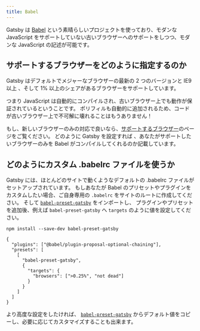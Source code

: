 ```yaml
---
title: Babel
---
```


Gatsby は [Babel](https://babeljs.io/) という素晴らしいプロジェクトを使っており、モダンな JavaScript をサポートしていない古いブラウザーへのサポートをしつつ、モダンな JavaScript の記述が可能です。

## サポートするブラウザーをどのように指定するのか

Gatsby はデフォルトでメジャーなブラウザーの最新の 2 つのバージョンと IE9 以上 、そして 1% 以上のシェアがあるブラウザーをサポートしています。

つまり JavaScript は自動的にコンパイルされ、古いブラウザー上でも動作が保証されているということです。
ポリフィルも自動的に追加されるため、コードが古いブラウザー上で不可解に壊れることはもうありません！

もし、新しいブラウザーのみの対応で良いなら、[サポートするブラウザー](/docs/browser-support/)のページをご覧ください。
どのように Gatsby を設定すれば 、あなたがサポートしたいブラウザーのみを Babel がコンパイルしてくれるのか記載しています。

## どのようにカスタム .babelrc ファイルを使うか

Gatsby には、ほとんどのサイトで動くようなデフォルトの .babelrc ファイルがセットアップされています。
もしあなたが Babel のプリセットやプラグインをカスタムしたい場合、ご自身専用の `.babelrc` をサイトのルートに作成してください。
そして [`babel-preset-gatsby`](https://github.com/gatsbyjs/gatsby/tree/master/packages/babel-preset-gatsby) をインポートし、
プラグインやプリセットを追加後、例えば `babel-preset-gatsby` へ `targets` のように値を設定してください。

```shell
npm install --save-dev babel-preset-gatsby
```

<!-- prettier-ignore-start -->
```json:title=.babelrc
{
  "plugins": ["@babel/plugin-proposal-optional-chaining"],
  "presets": [
    [
      "babel-preset-gatsby",
      {
        "targets": {
          "browsers": [">0.25%", "not dead"]
        }
      }
    ]
  ]
}
```
<!-- prettier-ignore-end -->

より高度な設定をしたければ、 [`babel-preset-gatsby`](https://github.com/gatsbyjs/gatsby/tree/master/packages/babel-preset-gatsby) からデフォルト値をコピーし、必要に応じてカスタマイズすることも出来ます。
